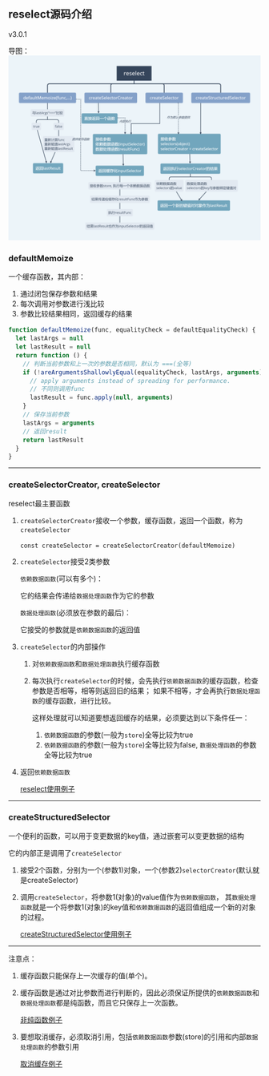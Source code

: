 ## reselect源码介绍

v3.0.1

导图：
![](./reselect.png)

### defaultMemoize

一个缓存函数，其内部：
1. 通过闭包保存参数和结果
2. 每次调用对参数进行浅比较
3. 参数比较结果相同，返回缓存的结果

```js
function defaultMemoize(func, equalityCheck = defaultEqualityCheck) {
  let lastArgs = null
  let lastResult = null
  return function () {
    // 判断当前参数和上一次的参数是否相同，默认为 ===(全等)
    if (!areArgumentsShallowlyEqual(equalityCheck, lastArgs, arguments)) {
      // apply arguments instead of spreading for performance.
      // 不同则调用func
      lastResult = func.apply(null, arguments)
    }
    // 保存当前参数
    lastArgs = arguments
    // 返回result
    return lastResult
  }
}
```
--------
### createSelectorCreator, createSelector

reselect最主要函数
1. `createSelectorCreator`接收一个参数，缓存函数，返回一个函数，称为`createSelector`

    `const createSelector = createSelectorCreator(defaultMemoize)`
    
2. `createSelector`接受2类参数

    `依赖数据函数`(可以有多个)：
    
    它的结果会传递给`数据处理函数`作为它的参数
    
    `数据处理函数`(必须放在参数的最后)：
    
    它接受的参数就是`依赖数据函数`的返回值
    
3. `createSelector`的内部操作
    1. 对`依赖数据函数`和`数据处理函数`执行缓存函数
    2. 每次执行`createSelector`的时候，会先执行`依赖数据函数`的缓存函数，检查参数是否相等，相等则返回旧的结果；
       如果不相等，才会再执行`数据处理函数`的缓存函数，进行比较。
    
       这样处理就可以知道要想返回缓存的结果，必须要达到以下条件任一：
       1. `依赖数据函数`的参数(一般为`store`)全等比较为true
       2. `依赖数据函数`的参数(一般为`store`)全等比较为false, `数据处理函数`的参数全等比较为true

4. 返回`依赖数据函数`

    [reselect使用例子](https://codesandbox.io/s/jlpozpjprw)

-------------

### createStructuredSelector

一个便利的函数，可以用于变更数据的key值，通过嵌套可以变更数据的结构

它的内部正是调用了`createSelector`

1. 接受2个函数，分别为一个(参数1)对象，一个(参数2)`selectorCreator`(默认就是createSelector)

2. 调用`createSelector`，将参数1(对象)的value值作为`依赖数据函数`，
其`数据处理函数`就是一个将参数1(对象)的key值和`依赖数据函数`的返回值组成一个新的对象的过程。

    [createStructuredSelector使用例子](https://codesandbox.io/s/53kvl30564)


--------
注意点：

1. 缓存函数只能保存上一次缓存的值(单个)。

2. 缓存函数是通过对比参数而进行判断的，因此必须保证所提供的`依赖数据函数`和`数据处理函数`都是纯函数，而且它只保存上一次函数。

    [非纯函数例子](https://codesandbox.io/s/n6y126v2p)
    
3. 要想取消缓存，必须取消引用，包括`依赖数据函数`参数(store)的引用和内部`数据处理函数`的参数引用

    [取消缓存例子](https://codesandbox.io/s/lx1kq3lj39)
